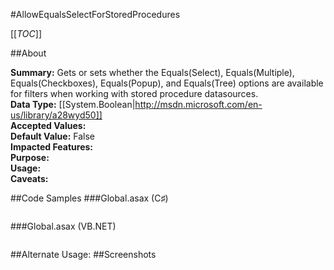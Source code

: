 #AllowEqualsSelectForStoredProcedures

[[_TOC_]]

##About

**Summary:**  Gets or sets whether the Equals(Select), Equals(Multiple), Equals(Checkboxes), Equals(Popup), and Equals(Tree) options are available for filters when working with stored procedure datasources.   
**Data Type:** [[System.Boolean|http://msdn.microsoft.com/en-us/library/a28wyd50]]  
**Accepted Values:**   
**Default Value:** False  
**Impacted Features:**   
**Purpose:**   
**Usage:**   
**Caveats:**   

##Code Samples
###Global.asax (C♯)

```csharp
```

###Global.asax (VB.NET)

```visualbasic
```
##Alternate Usage: 
##Screenshots
